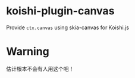 # koishi-plugin-canvas

Provide `ctx.canvas` using skia-canvas for Koishi.js

# Warning

估计根本不会有人用这个吧！